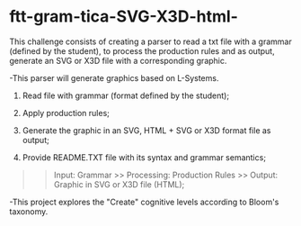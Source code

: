 # ftt-gram-tica-SVG-X3D-html-


This challenge consists of creating a parser to read a txt file with a grammar (defined by the student), to process the production rules and as output, generate an SVG or X3D file with a corresponding graphic.

-This parser will generate graphics based on L-Systems.

1. Read file with grammar (format defined by the student);

2. Apply production rules;

3. Generate the graphic in an SVG, HTML + SVG or X3D format file as output;

4. Provide README.TXT file with its syntax and grammar semantics;

>> Input: Grammar >> Processing: Production Rules >> Output: Graphic in SVG or X3D file (HTML);

-This project explores the "Create" cognitive levels according to Bloom's taxonomy.
